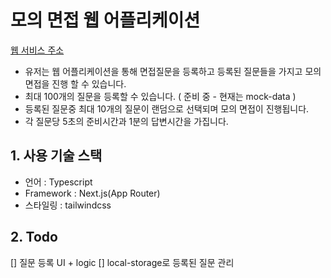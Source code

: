 # 모의 면접 웹 어플리케이션

[웹 서비스 주소](https://mock-interview-six.vercel.app/)

- 유저는 웹 어플리케이션을 통해 면접질문을 등록하고 등록된 질문들을 가지고 모의 면접을 진행 할 수 있습니다.
- 최대 100개의 질문을 등록할 수 있습니다. ( 준비 중 - 현재는 mock-data )
- 등록된 질문중 최대 10개의 질문이 랜덤으로 선택되며 모의 면접이 진행됩니다.
- 각 질문당 5초의 준비시간과 1분의 답변시간을 가집니다.

## 1. 사용 기술 스택

- 언어 : Typescript
- Framework : Next.js(App Router)
- 스타일링 : tailwindcss

## 2. Todo

[] 질문 등록 UI + logic
[] local-storage로 등록된 질문 관리
